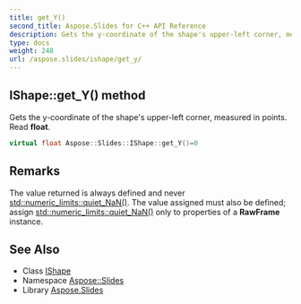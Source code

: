 ```yaml
---
title: get_Y()
second_title: Aspose.Slides for C++ API Reference
description: Gets the y-coordinate of the shape's upper-left corner, measured in points. Read float.
type: docs
weight: 248
url: /aspose.slides/ishape/get_y/
---
```

## IShape::get_Y() method


Gets the y-coordinate of the shape's upper-left corner, measured in points. Read **float**.

```cpp
virtual float Aspose::Slides::IShape::get_Y()=0
```

## Remarks


The value returned is always defined and never [std::numeric_limits<float>::quiet_NaN()](../). The value assigned must also be defined; assign [std::numeric_limits<float>::quiet_NaN()](../) only to properties of a **RawFrame** instance. 
## See Also

* Class [IShape](../)
* Namespace [Aspose::Slides](../../)
* Library [Aspose.Slides](../../../)